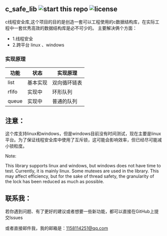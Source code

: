 ## c_safe_lib  ![start this repo](https://img.shields.io/github/stars/1158114251/c_safe_lib.svg) ![license](https://img.shields.io/github/license/1158114251/c_safe_lib.svg)

c线程安全库,这个项目的目的是创造一套可以工程使用的c数据结构库，在实际工程中一套优秀高效的数据结构库是必不可少的。
主要解决俩个方面：

- 1.线程安全 
- 2.跨平台 linux 、windows


### 实现原理

功能 | 状态 | 实现原理
---|---|---
list|基本实现 |双向循环链表
rfifo|实现中|环形队列
queue|实现中|普通的队列



## 注意：

 这个库支持linux和windows，但是windows目前没有时间测试，现在主要是linux平台。为了保证线程安全库中使用了互斥锁，这可能会影响效率，但已经尽可能减小锁粒度。

Note:

This library supports linux and windows, but windows does not have time to test. Currently, it is mainly linux. 
Some mutexes are used in the library. This may affect efficiency, but for the sake of thread safety, 
the granularity of the lock has been reduced as much as possible.




## 联系我：
 
若你遇到问题、有了更好的建议或者想要一些新功能，都可以直接在GitHub上提交Issues

或者直接邮件我，我的邮箱是：1158114251@qq.com
